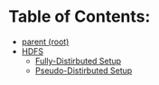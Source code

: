 # Table of Contents:

+ [parent (root)](https://github.com/asu-idi/setup-docs)
+ [HDFS](./)
    + [Fully-Distirbuted Setup](./HDFS%20Full-Distributed%20Setup.md)
    + [Pseudo-Distirbuted Setup](./HDFS%20Pseudo-Distributed%20Setup.md)
